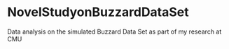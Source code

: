 # NovelStudyonBuzzardDataSet
Data analysis on the simulated Buzzard Data Set as part of my research at CMU
